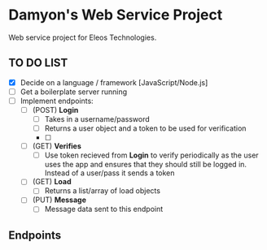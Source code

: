# Damyon's Web Service Project
Web service project for Eleos Technologies.
## TO DO LIST
- [X] Decide on a language / framework [JavaScript/Node.js]
- [ ] Get a boilerplate server running
- [ ] Implement endpoints:
  - [ ] (POST) **Login**
    - [ ] Takes in a username/password
    - [ ] Returns a user object and a token to be used for verification
    - [ ] 
  - [ ] (GET) **Verifies**
    - [ ] Use token recieved from **Login** to verify periodically as the user uses the app and ensures that they should still be logged in. Instead of a user/pass it sends a token
  - [ ] (GET) **Load**
    - [ ] Returns a list/array of load objects
  - [ ] (PUT) **Message**
    - [ ] Message data sent to this endpoint
## Endpoints
